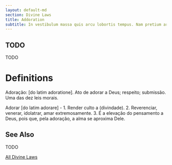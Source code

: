 ```yaml
---
layout: default-md
section: Divine Laws
title: Addoration
subtitle: In vestibulum massa quis arcu lobortis tempus. Nam pretium arcu in odio vulputate luctus.
---
```


## TODO
TODO


# Definitions
Adoração: [do latim adoratione]. Ato de adorar a Deus; respeito; submissão. Uma das dez leis morais.

Adorar [do latim adorare] - 1. Render culto a (divindade). 2. Reverenciar, venerar, idolatrar, amar extremosamente. 3. É a elevação do pensamento a Deus, pois que, pela adoração, a alma se aproxima Dele.


## See Also
TODO


<a href="/divine-laws" class="button special">All Divine Laws</a>
